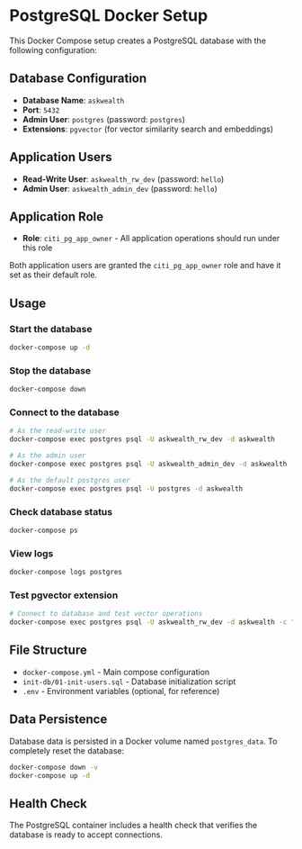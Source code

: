 # PostgreSQL Docker Setup

This Docker Compose setup creates a PostgreSQL database with the following configuration:

## Database Configuration

- **Database Name**: `askwealth`
- **Port**: `5432`
- **Admin User**: `postgres` (password: `postgres`)
- **Extensions**: `pgvector` (for vector similarity search and embeddings)

## Application Users

- **Read-Write User**: `askwealth_rw_dev` (password: `hello`)
- **Admin User**: `askwealth_admin_dev` (password: `hello`)

## Application Role

- **Role**: `citi_pg_app_owner` - All application operations should run under this role

Both application users are granted the `citi_pg_app_owner` role and have it set as their default role.

## Usage

### Start the database

```bash
docker-compose up -d
```

### Stop the database

```bash
docker-compose down
```

### Connect to the database

```bash
# As the read-write user
docker-compose exec postgres psql -U askwealth_rw_dev -d askwealth

# As the admin user
docker-compose exec postgres psql -U askwealth_admin_dev -d askwealth

# As the default postgres user
docker-compose exec postgres psql -U postgres -d askwealth
```

### Check database status

```bash
docker-compose ps
```

### View logs

```bash
docker-compose logs postgres
```

### Test pgvector extension

```bash
# Connect to database and test vector operations
docker-compose exec postgres psql -U askwealth_rw_dev -d askwealth -c "SELECT '[1,2,3]'::vector;"
```

## File Structure

- `docker-compose.yml` - Main compose configuration
- `init-db/01-init-users.sql` - Database initialization script
- `.env` - Environment variables (optional, for reference)

## Data Persistence

Database data is persisted in a Docker volume named `postgres_data`. To completely reset the database:

```bash
docker-compose down -v
docker-compose up -d
```

## Health Check

The PostgreSQL container includes a health check that verifies the database is ready to accept connections.
